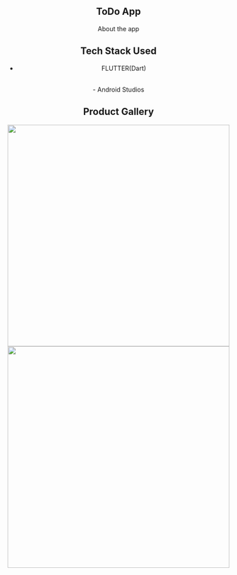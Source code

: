 <div align="center">
  
## ToDo App
<p>
About the app
</p>
  
## Tech Stack Used
- FLUTTER(Dart)
<br/>
- Android Studios
 
## Product Gallery
   <img src="https://firebasestorage.googleapis.com/v0/b/todo-app-e107c.appspot.com/o/Screenshot_1664207741.png?alt=media&token=3691bc82-a964-4a13-b8f2-3483e3297a37" height="500" border="black" />
  <br/>
    <img src="https://firebasestorage.googleapis.com/v0/b/todo-app-e107c.appspot.com/o/Screenshot_1664114605.png?alt=media&token=bc6209f4-b6a9-4985-b146-4668ebb3ff4a" height="500"/>
    
</div>
